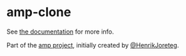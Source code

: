 # amp-clone

See [the documentation](http://amp.ampersandjs.com#amp-clone) for more info.

Part of the [amp project](http://amp.ampersandjs.com#amp-clone), initially created by [@HenrikJoreteg](http://twitter.com/henrikjoreteg).